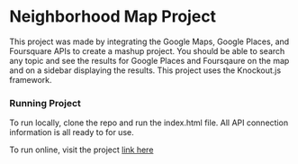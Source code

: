 # Neighborhood Map Project

This project was made by integrating the Google Maps, Google Places, and Foursquare APIs to create a mashup project. You should be able to search any topic and see the results for Google Places and Foursqaure on the map and on a sidebar displaying the results. This project uses the Knockout.js framework.

### Running Project

To run locally, clone the repo and run the index.html file. All API connection information is all ready to for use.

To run online, visit the project [link here](http://brockcooper.github.io/neighborhood-map-project/) 
